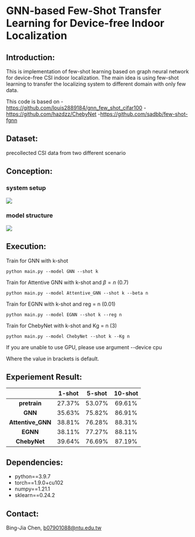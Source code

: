 #  GNN-based Few-Shot Transfer Learning for Device-free Indoor Localization

## Introduction:
This is implementation of few-shot learning based on graph neural network for device-free CSI indoor localization. The main idea is using few-shot learning to transfer the localizing system to different domain with only few data.

This code is based on
-https://github.com/louis2889184/gnn_few_shot_cifar100
-https://github.com/hazdzz/ChebyNet
-https://github.com/sadbb/few-shot-fgnn

## Dataset:
precollected CSI data from two different scenario

## Conception:
### system setup
![](https://i.imgur.com/ic2Jexu.png)
### model structure
![](https://i.imgur.com/deRplI7.png)

## Execution:
Train for GNN with k-shot

`python main.py --model GNN --shot k`

Train for Attentive GNN with k-shot and $\beta=n$ (0.7)

`python main.py --model Attentive_GNN --shot k --beta n` 

Train for EGNN with k-shot and reg = n (0.01)

`python main.py --model EGNN --shot k --reg n`

Train for ChebyNet with k-shot and Kg = n (3)

`python main.py --model ChebyNet --shot k --Kg n`

If you are unable to use GPU, please use argument --device cpu

Where the value in brackets is default.

## Experiement Result:
|                                |       1-shot      |       5-shot      |       10-shot     |
|              :---:             |       :---:       |       :---:       |       :---:       |
| **pretrain**                   | 27.37% | 53.07% | 69.61% |
| **GNN**                        | 35.63% | 75.82% | 86.91% | 
| **Attentive_GNN**              | 38.81% | 76.28% | 88.31% | 
| **EGNN**                       | 38.11% | 77.27% | 88.11% |
| **ChebyNet**                   | 39.64% | 76.69% | 87.19% | 

## Dependencies:

- python==3.9.7
- torch==1.9.0+cu102
- numpy==1.21.1
- sklearn==0.24.2

## Contact:
Bing-Jia Chen, b07901088@ntu.edu.tw

